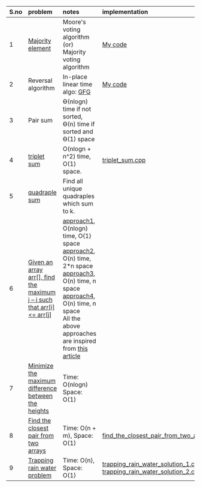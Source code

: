| S.no | problem | notes | implementation |
|:-----|:-------|:-------|:---------|
| 1 | [Majority element](https://www.geeksforgeeks.org/problems/majority-element-1587115620/1) | Moore's voting algorithm (or) Majority voting algorithm | [My code](moores_voting_algo.cpp) | 
| 2 | Reversal algorithm | In-place linear time algo: [GFG](https://www.geeksforgeeks.org/program-for-array-rotation-continued-reversal-algorithm/) | [My code](reverse_by_d_positions.cpp) |
| 3 | Pair sum | 	ϴ(nlogn) time if not sorted, ϴ(n) time if sorted and ϴ(1) space |
| 4 | [triplet sum](https://www.geeksforgeeks.org/problems/find-triplets-with-zero-sum/1) | O(nlogn + n^2) time, O(1) space.  | [triplet_sum.cpp](triplet_sum.cpp) |
| 5 | [quadraple sum](https://www.geeksforgeeks.org/problems/find-all-four-sum-numbers1732/1) | Find all unique quadraples which sum to k. | |
| 6 | [Given an array arr[], find the maximum j – i such that arr[i] <= arr[j]](https://www.geeksforgeeks.org/problems/maximum-index3307/1) | [approach1](maximum_index1.cpp), O(nlogn) time, O(1) space <br/> [approach2](maximum_index2.cpp), O(n) time, 2*n space <br/> [approach3](maximum_index3.cpp), O(n) time, n space <br/> [approach4](maximum_index4.cpp), O(n) time, n space <br/> All the above approaches are inspired from [this article](https://www.geeksforgeeks.org/given-an-array-arr-find-the-maximum-j-i-such-that-arrj-arri/)| 
| 7 | [Minimize the maximum difference between the heights](https://www.geeksforgeeks.org/problems/minimize-the-heights3351/1) | Time: O(nlogn) <br/> Space: O(1) |
| 8 | [Find the closest pair from two arrays](https://www.geeksforgeeks.org/problems/find-the-closest-pair-from-two-arrays4215/1) | Time: O(n + m), Space: O(1) | [find_the_closest_pair_from_two_arrays.cpp](find_the_closest_pair_from_two_arrays.cpp) |
| 9 | [Trapping rain water problem](https://leetcode.com/problems/trapping-rain-water/) | Time: O(n), Space: O(1) | [trapping_rain_water_solution_1.cpp](trapping_rain_water_solution_1.cpp), [trapping_rain_water_solution_2.cpp](trapping_rain_water_solution_2.cpp) |